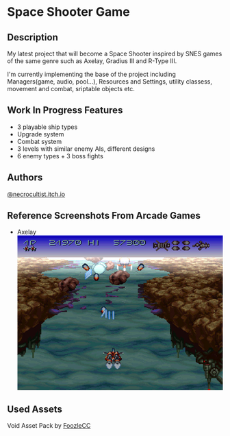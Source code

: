 # Space Shooter Game

## Description

My latest project that will become a Space Shooter inspired by SNES games of the same genre such as Axelay, Gradius III and R-Type III.

I'm currently implementing the base of the project including Managers(game, audio, pool...), Resources and Settings, utility classess, movement and combat, sriptable objects etc.


## Work In Progress Features

- 3 playable ship types
- Upgrade system
- Combat system
- 3 levels with similar enemy AIs, different designs
- 6 enemy types + 3 boss fights

## Authors

[@necrocultist.itch.io](https://necrocultist.itch.io)

## Reference Screenshots From Arcade Games

- Axelay
![inGame](Screenshots/axelay.jpg)

## Used Assets

Void Asset Pack by [FoozleCC](https://foozlecc.itch.io)
